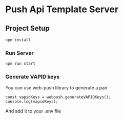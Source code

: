 # Push Api Template Server

## Project Setup

```sh
npm install
```

### Run Server

```sh
npm run start
```

### Generate VAPID keys

You can use web-push library to generate a pair
```
const vapidKeys = webpush.generateVAPIDKeys();
console.log(vapidKeys);
```
And add it to your .env file 